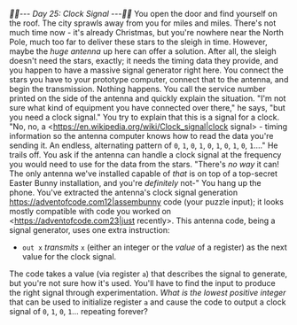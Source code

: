 *:calendar::calendar:--- Day 25: Clock Signal ---:calendar::calendar:*
You open the door and find yourself on the roof. The city sprawls away from you for miles and miles.
There's not much time now - it's already Christmas, but you're nowhere near the North Pole, much too far to deliver these stars to the sleigh in time.
However, maybe the *huge antenna* up here can offer a solution. After all, the sleigh doesn't need the stars, exactly; it needs the timing data they provide, and you happen to have a massive signal generator right here.
You connect the stars you have to your prototype computer, connect that to the antenna, and begin the transmission.
Nothing happens.
You call the service number printed on the side of the antenna and quickly explain the situation. "I'm not sure what kind of equipment you have connected over there," he says, "but you need a clock signal." You try to explain that this is a signal for a clock.
"No, no, a <https://en.wikipedia.org/wiki/Clock_signal|clock signal> - timing information so the antenna computer knows how to read the data you're sending it. An endless, alternating pattern of `0`, `1`, `0`, `1`, `0`, `1`, `0`, `1`, `0`, `1`...." He trails off.
You ask if the antenna can handle a clock signal at the frequency you would need to use for the data from the stars. "There's *no way* it can! The only antenna we've installed capable of *that* is on top of a top-secret Easter Bunny installation, and you're *definitely* not-" You hang up the phone.
You've extracted the antenna's clock signal generation <https://adventofcode.com12|assembunny> code (your puzzle input); it looks mostly compatible with code you worked on <https://adventofcode.com23|just recently>.
This antenna code, being a signal generator, uses one extra instruction:

- `out x` *transmits* `x` (either an integer or the *value* of a register) as the next value for the clock signal.

The code takes a value (via register `a`) that describes the signal to generate, but you're not sure how it's used. You'll have to find the input to produce the right signal through experimentation.
*What is the lowest positive integer* that can be used to initialize register `a` and cause the code to output a clock signal of `0`, `1`, `0`, `1`... repeating forever?
